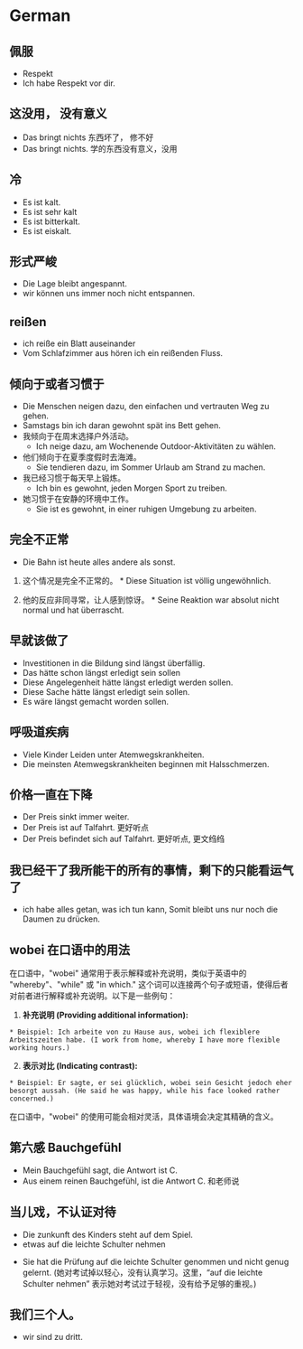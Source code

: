 # German

## 佩服 
  - Respekt
  - Ich habe Respekt vor dir.

## 这没用， 没有意义
  - Das bringt nichts 东西坏了， 修不好
  - Das bringt nichts. 学的东西没有意义，没用

## 冷 
  - Es ist kalt.
  - Es ist sehr kalt
  - Es ist bitterkalt.
  - Es ist eiskalt.

## 形式严峻 
  - Die Lage bleibt angespannt.
  - wir können uns immer noch nicht entspannen.

## reißen
  - ich reiße ein Blatt auseinander
  - Vom Schlafzimmer aus hören ich ein reißenden Fluss.

## 倾向于或者习惯于 
  - Die Menschen neigen dazu, den einfachen und vertrauten Weg zu gehen.  
  - Samstags bin ich daran gewohnt spät ins Bett gehen.
  - 我倾向于在周末选择户外活动。
    - Ich neige dazu, am Wochenende Outdoor-Aktivitäten zu wählen.
  - 他们倾向于在夏季度假时去海滩。
    - Sie tendieren dazu, im Sommer Urlaub am Strand zu machen.
  - 我已经习惯于每天早上锻炼。
    - Ich bin es gewohnt, jeden Morgen Sport zu treiben.
  - 她习惯于在安静的环境中工作。
    - Sie ist es gewohnt, in einer ruhigen Umgebung zu arbeiten. 

## 完全不正常 
  - Die Bahn ist heute alles andere als sonst.
  1. 这个情况是完全不正常的。
    * Diese Situation ist völlig ungewöhnlich.
  
  2. 他的反应非同寻常，让人感到惊讶。
    * Seine Reaktion war absolut nicht normal und hat überrascht.

## 早就该做了
  - Investitionen in die Bildung sind längst überfällig. 
  - Das hätte schon längst erledigt sein sollen 
  - Diese Angelegenheit hätte längst erledigt werden sollen. 
  - Diese Sache hätte längst erledigt sein sollen. 
  - Es wäre längst gemacht worden sollen. 

## 呼吸道疾病 
  - Viele Kinder Leiden unter Atemwegskrankheiten.
  - Die meinsten Atemwegskrankheiten beginnen mit Halsschmerzen.

## 价格一直在下降 
  - Der Preis sinkt immer weiter.
  - Der Preis ist auf Talfahrt. 更好听点
  - Der Preis befindet sich auf Talfahrt. 更好听点, 更文绉绉

## 我已经干了我所能干的所有的事情，剩下的只能看运气了
  - ich habe alles getan, was ich tun kann, Somit bleibt uns nur noch die Daumen zu drücken. 

## wobei 在口语中的用法  
  在口语中，"wobei" 通常用于表示解释或补充说明，类似于英语中的 "whereby"、"while" 或 "in which." 这个词可以连接两个句子或短语，使得后者对前者进行解释或补充说明。以下是一些例句：
  
  1. **补充说明 (Providing additional information):**
    
    * Beispiel: Ich arbeite von zu Hause aus, wobei ich flexiblere Arbeitszeiten habe. (I work from home, whereby I have more flexible working hours.)
  
  2. **表示对比 (Indicating contrast):**
    
    * Beispiel: Er sagte, er sei glücklich, wobei sein Gesicht jedoch eher besorgt aussah. (He said he was happy, while his face looked rather concerned.)

在口语中，"wobei" 的使用可能会相对灵活，具体语境会决定其精确的含义。 

## 第六感  Bauchgefühl 
  - Mein Bauchgefühl sagt, die Antwort ist C. 
  - Aus einem reinen Bauchgefühl, ist die Antwort C. 和老师说


## 当儿戏，不认证对待 
  - Die zunkunft des Kinders steht auf dem Spiel.
  - etwas auf die leichte Schulter nehmen 
  * Sie hat die Prüfung auf die leichte Schulter genommen und nicht genug gelernt. (她对考试掉以轻心，没有认真学习。这里，“auf die leichte Schulter nehmen” 表示她对考试过于轻视，没有给予足够的重视。) 

## 我们三个人。 
  - wir sind zu dritt.  

